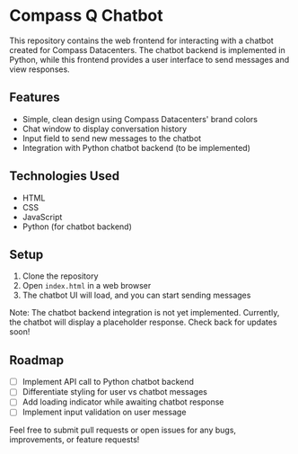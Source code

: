 # Compass Q Chatbot

This repository contains the web frontend for interacting with a chatbot created for Compass Datacenters. The chatbot backend is implemented in Python, while this frontend provides a user interface to send messages and view responses.

## Features

- Simple, clean design using Compass Datacenters' brand colors
- Chat window to display conversation history
- Input field to send new messages to the chatbot
- Integration with Python chatbot backend (to be implemented)

## Technologies Used

- HTML
- CSS
- JavaScript
- Python (for chatbot backend)

## Setup

1. Clone the repository
2. Open `index.html` in a web browser
3. The chatbot UI will load, and you can start sending messages

Note: The chatbot backend integration is not yet implemented. Currently, the chatbot will display a placeholder response. Check back for updates soon!

## Roadmap

- [ ] Implement API call to Python chatbot backend
- [ ] Differentiate styling for user vs chatbot messages
- [ ] Add loading indicator while awaiting chatbot response
- [ ] Implement input validation on user message

Feel free to submit pull requests or open issues for any bugs, improvements, or feature requests!
